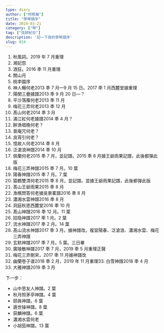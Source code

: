```yaml
---
type: diary
author: ["柯棋瀚"]
title: "學琴順序"
date: 2019-03-21
category: ["琴"]
tag: ["弦耕紀日"]
description: '記一下我的學琴順序'
slug: 014
---
```


1. 秋風詞。2019 年 7 月重理
2. 湘妃怨
3. 酒狂。2016 秊 11 月重理
4. 關山月
5. 桃李園序
6. 神人暢<n>何老</n>2013 秊 7 月—9 月 15 日。2017 秊 1 月<n>西麓堂</n>據重理
7. 陽關三疊<n>據譜</n>2013 秊 9 月 20 日—？
8. 平沙落雁<n>何老</n>2013 秊 11 月
9. 梅花三弄<n>何老</n>2013 秊 12 月
10. 髙山<n>何老</n>2014 秊 3 月
11. 滿江紅<n>何老據譜</n>2014 秊 4 月？
12. 醉漁唱晚<n>何老</n>？
13. 普庵咒<n>何老</n>？
14. 良宵引<n>何老</n>？
15. 憶故人<n>何老</n>2014 秊 8 月
16. 泛滄浪<n>神譜</n>2014 秊 10 月
17. 佩蘭<n>何老</n>2015 秊 7 月，並記譜。2015 秊 8 月據<n>王爺雨果</n>記譜，此後都彈此版
18. 梅花三弄<n>神譜</n>2015 秊 7 月。10 葉
19. 陽春<n>神譜</n>2015 秊 7 月。7 葉
20. 猿鶴雙清<n>何老</n>2015 秊 8 月，並記譜。並據<n>王爺雨果</n>記譜，此後都彈此版
21. 髙山<n>王爺雨果</n>2015 秊 8 月
22. 漁樵問答<n>何老據吳㬌畧譜</n>2016 秊 8 月
23. 瀟湘水雲<n>神譜</n>2016 秊 8 月
24. 洞庭秋思<n>西麓堂</n>2016 秊 10 月
25. 髙山<n>神譜</n>2016 秊 12 月。11 葉
26. 招隐<n>神譜</n>2017 秊 1 月。2 葉
27. 流水<n>神譜</n>2017 秊 2 月。14 葉
28. 髙山流水<n>神譜</n>2017 秊 3 月。據神譜改。複習陽春、泛滄浪、瀟湘水雲、梅花三弄<n>神譜</n>
29. 玄默<n>神譜</n>2017 秊 7 月。5 葉。三日畢
30. 廣陵散<n>神譜</n>2017 秊 7 月，2019 秊 5 月重理正聲
31. 梅花三弄刪宋，2017 秊 11 月據神譜改
32. 幽蘭<n>卷子谱</n>2018 秊 2 月，2019 年 11 月重理33. 白雪<n>神譜</n>2018 秊 4 月
33. 大雅<n>神譜</n>2019 秊 3 月

下一步：

- 山中思友人<n>神譜</n>。2 葉
- 秋月照茅亭<n>神譜</n>。4 葉
- 颐眞<n>神譜</n>。6 葉
- 遁世操<n>神譜</n>。8 葉
- 获麟<n>神譜</n>。6 葉
- 瀟湘水雲<n>何老</n>
- 小胡笳<n>神譜</n>。13 葉
